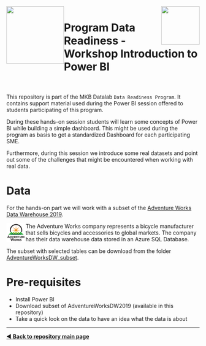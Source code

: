 <img align="left" width="150" height="150" src="https://github.com/dpbac/workshop-data-readiness-power-bi/blob/master/images/SCjRGgjT_400x400.jpg">
<img align="right" width="100" height="100" src="https://github.com/dpbac/workshop-data-readiness-power-bi/blob/master/images/index.jpg">

# Program Data Readiness - Workshop Introduction to Power BI

<br/><br/>
This repository is part of the MKB Datalab  `Data Readiness Program`.  It contains support material used during the Power BI session offered to 
students participating of this program.

During these hands-on session students will learn some concepts of Power BI while building a simple dashboard. This might be used during the program as 
basis to get a standardized Dashboard for each participating SME.

Furthermore, during this session we introduce some real datasets and point out some of the challenges that might be encountered when working with real data.

# Data

For the hands-on part we will work with a subset of the 
[Adventure Works Data Warehouse 2019]( https://github.com/microsoft/sql-server-samples/releases/download/adventureworks/AdventureWorksDW2019.bak).

<img align="left" width="50" height="50" src="https://github.com/MKB-Datalab/workshop-data-readiness-power-bi/blob/master/images/adventure-works-logo-150x150.png"> 
The Adventure Works company represents a bicycle manufacturer that sells bicycles and accessories to global markets. The company has their data warehouse data 
stored in an Azure SQL Database. 


The subset with selected tables can be download from the folder [AdventureWorksDW_subset](https://github.com/MKB-Datalab/workshop-data-readiness-power-bi/tree/master/AdventureWorksDW_subset).


# Pre-requisites

* Install Power BI
* Download subset of AdventureWorksDW2019 (available in this repository)
* Take a quick look on the data to have an idea what the data is about



-------------------------------------
[:arrow_backward: **Back to repository main page**](https://github.com/dpbac/test_mkb_knowledge_repo)